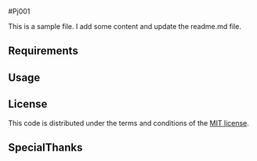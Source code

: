 #Pj001

This is a sample file.
I add some content and update the readme.md file.

## Requirements


## Usage


## License

This code is distributed under the terms and conditions of the [MIT license](LICENSE).

## SpecialThanks



